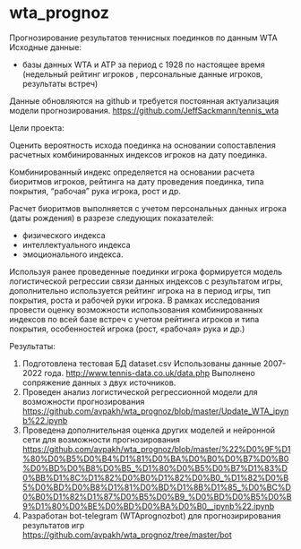 # wta_prognoz
Прогнозирование результатов теннисных поединков по данным WTA
Исходные данные:
- базы данных WTA и ATP за период с 1928 по настоящее время (недельный рейтинг игроков ,
персональные данные игроков, результаты встреч)

Данные обновляются на github и требуется постоянная актуализация модели прогнозирования.
https://github.com/JeffSackmann/tennis_wta

Цели проекта:

Оценить вероятность исхода поединка на основании сопоставления расчетных
комбинированных индексов игроков на дату поединка.

Комбинированный индекс определяется на основании расчета биоритмов игроков, рейтинга на
дату проведения поединка, типа покрытия, “рабочая” рука игрока, рост и др.

Расчет биоритмов выполняется с учетом персональных данных игрока (даты рождения) в разрезе
следующих показателей:
- физического индекса
- интеллектуального индекса
- эмоционального индекса.

Используя ранее проведенные поединки игрока формируется модель логистической регрессии
связи данных индексов с результатом игры, дополнительно используется рейтинг игрока на в
период игры, тип покрытия, роста и рабочей руки игрока.
В рамках исследования провести оценку возможности использования комбинированных индексов
по всей базе встреч с учетом рейтинга игроков и типа покрытия, особенностей игрока (рост,
«рабочая» рука и др.)

Результаты:
1. Подготовлена тестовая БД  dataset.csv
Использованы данные 2007-2022 года. http://www.tennis-data.co.uk/data.php
Выполнено сопряжение данных з двух источников.
2. Проведен анализ логистической регрессионной модели для возможности прогнозирования
https://github.com/avpakh/wta_prognoz/blob/master/Update_WTA_ipynb%22.ipynb
3. Проведена дополнительная оценка других моделей и нейронной сети для возможности прогнозирования
https://github.com/avpakh/wta_prognoz/blob/master/%22%D0%9F%D1%80%D0%B5%D0%B4%D1%81%D0%BA%D0%B0%D0%B7%D0%B0%D0%BD%D0%B8%D0%B5_%D1%80%D0%B5%D0%B7%D1%83%D0%BB%D1%8C%D1%82%D0%B0%D1%82%D0%B0_%D1%82%D0%B5%D0%BD%D0%B8%D1%81%D0%BD%D1%8B%D1%85_%D0%BC%D0%B0%D1%82%D1%87%D0%B5%D0%B9_%D0%BD%D0%B5%D0%B9%D1%80%D0%BE%D0%BD%D0%BA%D0%B0__ipynb%22.ipynb
4. Разработан bot-telegram (WTAprognozbot) для прогнозирирования результатов игр 
https://github.com/avpakh/wta_prognoz/tree/master/bot




